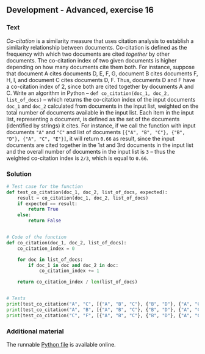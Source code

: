 ## Development - Advanced, exercise 16

### Text
*Co-citation* is a similarity measure that uses citation analysis to establish a similarity relationship between documents. Co-citation is defined as the frequency with which two documents are cited *together* by other documents. The co-citation index of two given documents is higher depending on how many documents cite them both. For instance, suppose that document A cites documents D, E, F, G, document B cites documents F, H, I, and document C cites documents D, F. Thus, documents D and F have a co-citation index of 2, since both are cited together by documents A and C. 
Write an algorithm in Python – `def co_citation(doc_1, doc_2, list_of_docs)` – which returns the co-citation index of the input documents `doc_1` and `doc_2` calculated from documents in the input list, weighted on the total number of documents available in the input list. Each item in the input list, representing a document, is defined as the set of the documents (identified by strings) it cites. For instance, if we call the function with input documents `"A"` and `"C"` and list of documents `[{"A", "B", "C"}, {"B", "D"}, {"A", "C", "E"}]`, it will return `0.66` as result, since the input documents are cited together in the 1st and 3rd documents in the input list and the overall number of documents in the input list is `3` – thus the weighted co-citation index is `2/3`, which is equal to `0.66`.


### Solution
```python
# Test case for the function
def test_co_citation(doc_1, doc_2, list_of_docs, expected):
    result = co_citation(doc_1, doc_2, list_of_docs)
    if expected == result:
        return True
    else:
        return False


# Code of the function
def co_citation(doc_1, doc_2, list_of_docs):
    co_citation_index = 0

    for doc in list_of_docs:
        if doc_1 in doc and doc_2 in doc:
            co_citation_index += 1

    return co_citation_index / len(list_of_docs)


# Tests
print(test_co_citation("A", "C", [{"A", "B", "C"}, {"B", "D"}, {"A", "C", "E"}], 2 / 3))
print(test_co_citation("A", "B", [{"A", "B", "C"}, {"B", "D"}, {"A", "C", "E"}], 1 / 3))
print(test_co_citation("C", "F", [{"A", "B", "C"}, {"B", "D"}, {"A", "C", "E"}], 0))
``` 

### Additional material
The runnable [Python file](exercise_16.py) is available online.
